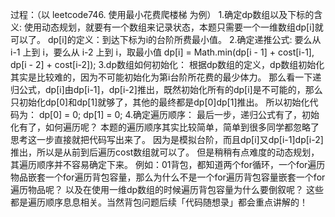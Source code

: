 过程：（以 leetcode746. 使用最小花费爬楼梯 为例）
1.确定dp数组以及下标的含义:
  使用动态规划，就要有一个数组来记录状态，本题只需要一个一维数组dp[i]就可以了。
  dp[i]的定义：到达下标为i的台阶所费最小值。
2.确定递推公式:
  要么从 i-1 上到 i，要么从 i-2 上到 i，取最小值
  dp[i] = Math.min(dp[i - 1] + cost[i-1], dp[i - 2] + cost[i-2]);
3.dp数组如何初始化：
  根据dp数组的定义，dp数组初始化其实是比较难的，因为不可能初始化为第i台阶所花费的最少体力。
  那么看一下递归公式，dp[i]由dp[i-1]，dp[i-2]推出，既然初始化所有的dp[i]是不可能的，那么只初始化dp[0]和dp[1]就够了，其他的最终都是dp[0]dp[1]推出。
  所以初始化代码为：
          dp[0] = 0;
          dp[1] = 0;
4.确定遍历顺序：
  最后一步，递归公式有了，初始化有了，如何遍历呢？
  本题的遍历顺序其实比较简单，简单到很多同学都忽略了思考这一步直接就把代码写出来了。
  因为是模拟台阶，而且dp[i]又dp[i-1]dp[i-2]推出，所以是从前到后遍历cost数组就可以了。
  但是稍稍有点难度的动态规划，其遍历顺序并不容易确定下来。
  例如：01背包，都知道两个for循环，一个for遍历物品嵌套一个for遍历背包容量，那么为什么不是一个for遍历背包容量嵌套一个for遍历物品呢？ 以及在使用一维dp数组的时候遍历背包容量为什么要倒叙呢？
  这些都是遍历顺序息息相关。当然背包问题后续「代码随想录」都会重点讲解的！

<!-- leetcode746. 使用最小花费爬楼梯
    class Solution {
    //动态规划
    public int minCostClimbingStairs(int[] cost) {
        int size = cost.length;
        int[] minCost = new int[size];
        //minCost[i]：到达下标为i的台阶所费最小值
        minCost[0] = 0;
        minCost[1] = 0;
        for (int i = 2; i < size; i++) {
            minCost[i] = Math.min(minCost[i - 1] + cost[i-1], minCost[i - 2] + cost[i - 2]);
        }
        //最后要到达顶楼，要么从台阶[size-1]上（步数无所谓），要么从台阶[size-2]上跨两步上
        return Math.min(minCost[size - 1] + cost[size - 1], minCost[size - 2] + cost[size - 2]);
    }
} -->